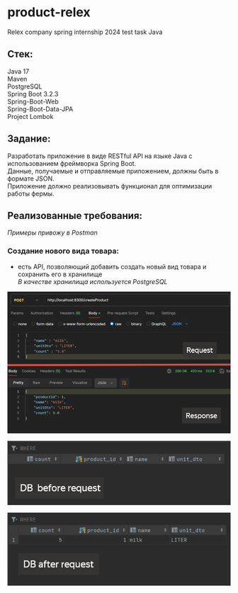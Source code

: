 # product-relex
Relex company spring internship 2024 test task Java

## Стек:
Java 17\
Maven\
PostgreSQL\
Spring Boot 3.2.3\
Spring-Boot-Web\
Spring-Boot-Data-JPA\
Project Lombok

## Задание:
Разработать приложение в виде RESTful API на языке Java с использованием фреймворка Spring Boot.\
Данные, получаемые и отправляемые приложением, должны быть в формате JSON.\
Приложение должно реализовывать функционал для оптимизации работы фермы.
## Реализованные требования:

_Примеры привожу в Postman_

### Создание нового вида товара:
* есть API, позволяющий добавить создать новый вид товара и сохранить его в хранилище\
 _В качестве хранилища используется PostgreSQL_

![Product Create .png](src%2Fmain%2Fresources%2Fimages%2FProduct%20Create.png)

![Product Create DB before.png](src%2Fmain%2Fresources%2Fimages%2FProduct%20Create%20DB%20before.png)

![Product Create DB after.png](src%2Fmain%2Fresources%2Fimages%2FProduct%20Create%20DB%20after.png)
